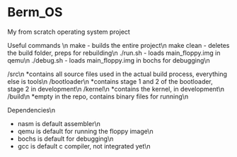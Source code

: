 # Berm_OS
My from scratch operating system project

Useful commands \n
make - builds the entire project\n
make clean - deletes the build folder, preps for rebuilding\n
./run.sh - loads main_floppy.img in qemu\n
./debug.sh - loads main_floppy.img in bochs for debugging\n

/src\n
  *contains all source files used in the actual build process, everything else is tools\n
  /bootloader\n
    *contains stage 1 and 2 of the bootloader, stage 2 in development\n
  /kernel\n
    *contains the kernel, in development\n
/build\n
  *empty in the repo, contains binary files for running\n

  Dependencies\n
  - nasm is default assembler\n
  - qemu is default for running the floppy image\n
  - bochs is default for debugging\n
  - gcc is default c compiler, not integrated yet\n
